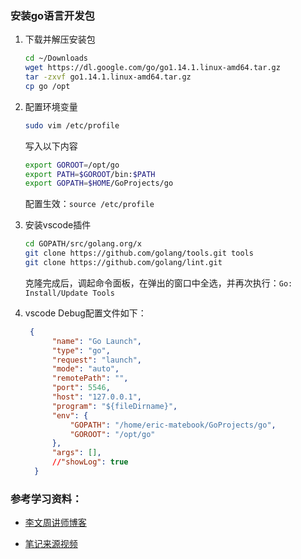 ### 安装go语言开发包
1. 下载并解压安装包
     ```bash
     cd ~/Downloads
     wget https://dl.google.com/go/go1.14.1.linux-amd64.tar.gz
     tar -zxvf go1.14.1.linux-amd64.tar.gz
     cp go /opt
     ```
2. 配置环境变量
    ```bash
    sudo vim /etc/profile
    ```
    写入以下内容
    ```bash
    export GOROOT=/opt/go
    export PATH=$GOROOT/bin:$PATH
    export GOPATH=$HOME/GoProjects/go
    ```
    配置生效：`source /etc/profile`

3. 安装vscode插件
   ```bash
   cd GOPATH/src/golang.org/x
   git clone https://github.com/golang/tools.git tools
   git clone https://github.com/golang/lint.git
   ```
   克隆完成后，调起命令面板，在弹出的窗口中全选，并再次执行：`Go: Install/Update Tools`

4. vscode Debug配置文件如下：
   ```json
    {
         "name": "Go Launch",
         "type": "go",
         "request": "launch",
         "mode": "auto",
         "remotePath": "",
         "port": 5546,
         "host": "127.0.0.1",
         "program": "${fileDirname}",
         "env": {
             "GOPATH": "/home/eric-matebook/GoProjects/go",
             "GOROOT": "/opt/go"
         },
         "args": [],
         //"showLog": true
     }
   ```


### 参考学习资料：

- [李文周讲师博客]( https://www.liwenzhou.com/ )

- [笔记来源视频]( https://www.bilibili.com/video/av73381776?p=3 )